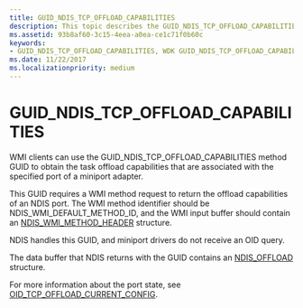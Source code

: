 ```yaml
---
title: GUID_NDIS_TCP_OFFLOAD_CAPABILITIES
description: This topic describes the GUID_NDIS_TCP_OFFLOAD_CAPABILITIES GUID for the NDIS WMI interface.
ms.assetid: 93b8af60-3c15-4eea-a0ea-ce1c71f0b60c
keywords:
- GUID_NDIS_TCP_OFFLOAD_CAPABILITIES, WDK GUID_NDIS_TCP_OFFLOAD_CAPABILITIES network drivers
ms.date: 11/22/2017
ms.localizationpriority: medium
---
```


# GUID_NDIS_TCP_OFFLOAD_CAPABILITIES

WMI clients can use the GUID_NDIS_TCP_OFFLOAD_CAPABILITIES method GUID to obtain the task offload capabilities that are associated with the specified port of a miniport adapter.

This GUID requires a WMI method request to return the offload capabilities of an NDIS port. The WMI method identifier should be NDIS_WMI_DEFAULT_METHOD_ID, and the WMI input buffer should contain an [NDIS_WMI_METHOD_HEADER](https://docs.microsoft.com/windows-hardware/drivers/ddi/ntddndis/ns-ntddndis-_ndis_wmi_method_header) structure.

NDIS handles this GUID, and miniport drivers do not receive an OID query.

The data buffer that NDIS returns with the GUID contains an [NDIS_OFFLOAD](https://docs.microsoft.com/windows-hardware/drivers/ddi/ntddndis/ns-ntddndis-_ndis_offload) structure.

For more information about the port state, see [OID_TCP_OFFLOAD_CURRENT_CONFIG](oid-tcp-offload-current-config.md).

